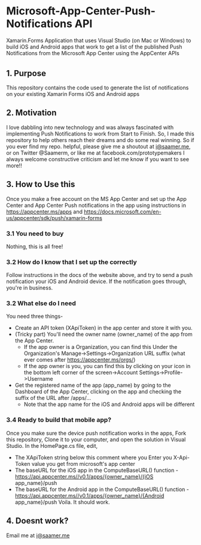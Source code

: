 # Microsoft-App-Center-Push-Notifications API

Xamarin.Forms Application that uses Visual Studio (on Mac or Windows) to build iOS and Android apps that work to get a list of the published Push Notifications from the Microsoft App Center using the AppCenter APIs
###### 

## 1. Purpose
This repository contains the code used to generate the list of notifications on your existing Xamarin Forms iOS and Android apps

## 2. Motivation
I love dabbling into new technology and was always fascinated with implementing Push Notifications to work from Start to Finish. So, I made this repository to help others reach their dreams and do some real winning.
So if you ever find my repo. helpful, please give me a shoutout at i@saamer.me, or on Twitter @Saamerm, or like me at facebook.com/prototypemakers
I always welcome constructive criticism and let me know if you want to see more!!

## 3. How to Use this
Once you make a free account on the MS App Center and set up the App Center and App Center Push notifications in the app using instructions in https://appcenter.ms/apps and https://docs.microsoft.com/en-us/appcenter/sdk/push/xamarin-forms
### 3.1 You need to buy
Nothing, this is all free! 

### 3.2 How do I know that I set up the  correctly
Follow instructions in the docs of the website above, and try to send a push notification your iOS and Android device. If the notification goes through, you're in business.

### 3.2 What else do I need
You need three things-
- Create an API token (XApiToken) in the app center and store it with you.
- (Tricky part) You'll need the owner name (owner_name) of the app from the App Center. 
  - If the app owner is a Organization, you can find this Under the Organization's Manage->Settings->Organization URL suffix (what ever comes after https://appcenter.ms/orgs/)
  - If the app owner is you, you can find this by clicking on your icon in the bottom left corner of the screen->Account Settings->Profile->Username
- Get the registered name of the app (app_name) by going to the Dashboard of the App Center, clicking on the app and checking the suffix of the URL after /apps/...
  - Note that the app name for the iOS and Android apps will be different
### 3.4 Ready to build that mobile app?
Once you make sure the device push notification works in the apps, Fork this repository, Clone it to your computer, and open the solution in Visual Studio. In the HomePage.cs file, edit,
- The XApiToken string below this comment where you Enter you X-Api-Token value you get from microsoft's app center
- The baseURL for the iOS app in the ComputeBaseURL() function - https://api.appcenter.ms//v0.1/apps/{owner_name}/{iOS app_name}/push
- The baseURL for the Android app in the ComputeBaseURL() function - https://api.appcenter.ms//v0.1/apps/{owner_name}/{Android app_name}/push
Voila. It should work.

## 4. Doesnt work?
Email me at i@saamer.me


